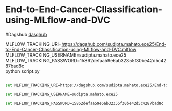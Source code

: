 # End-to-End-Cancer-Cllassification-using-MLflow-and-DVC


#Dagshub
[dasghub](https://dagshub.com/)

MLFLOW_TRACKING_URI=https://dagshub.com/sudipta.mahato.ece25/End-to-End-Cancer-Cllassification-using-MLflow-and-DVC.mlflow \
MLFLOW_TRACKING_USERNAME=sudipta.mahato.ece25 \
MLFLOW_TRACKING_PASSWORD=15862defaa59e6ab32355f30be42d5c4287bad8c \
python script.py


```bash

set MLFLOW_TRACKING_URI=https://dagshub.com/sudipta.mahato.ece25/End-to-End-Cancer-Cllassification-using-MLflow-and-DVC.mlflow 

set MLFLOW_TRACKING_USERNAME=sudipta.mahato.ece25 

set MLFLOW_TRACKING_PASSWORD=15862defaa59e6ab32355f30be42d5c4287bad8c


```